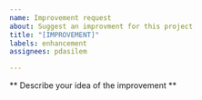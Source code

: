 ```yaml
---
name: Improvement request
about: Suggest an improvment for this project
title: "[IMPROVEMENT]"
labels: enhancement
assignees: pdasilem

---
```


** Describe your idea of the improvement **
